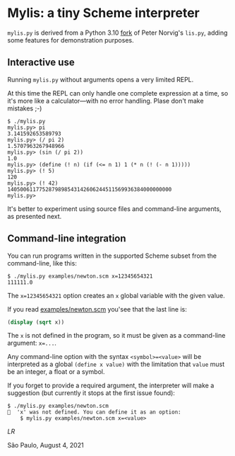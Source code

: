 # Mylis: a tiny Scheme interpreter

`mylis.py` is derived from a Python 3.10
[fork](../original/py3.10/) of Peter Norvig's `lis.py`,
adding some features for demonstration purposes.


## Interactive use

Running `mylis.py` without arguments opens a very limited REPL.

At this time the REPL can only handle one complete expression at a time,
so it's more like a calculator—with no error handling.
Plase don't make mistakes ;-)

```
$ ./mylis.py
mylis.py> pi
3.141592653589793
mylis.py> (/ pi 2)
1.5707963267948966
mylis.py> (sin (/ pi 2))
1.0
mylis.py> (define (! n) (if (<= n 1) 1 (* n (! (- n 1)))))
mylis.py> (! 5)
120
mylis.py> (! 42)
1405006117752879898543142606244511569936384000000000
mylis.py>
```

It's better to experiment using source files and
command-line arguments, as presented next.


## Command-line integration

You can run programs written in the supported Scheme subset from the
command-line, like this:

```
$ ./mylis.py examples/newton.scm x=12345654321
111111.0
```

The `x=12345654321` option creates an `x` global variable with the given value.

If you read [examples/newton.scm](examples/newton.scm) you'see that the last line is:

```scheme
(display (sqrt x))
```

The `x` is not defined in the program,
so it must be given as a command-line argument: `x=...`.

Any command-line option with the syntax `<symbol>=<value>`
will be interpreted as a global `(define x value)`
with the limitation that `value` must be an integer, a float or a symbol.

If you forget to provide a required argument,
the interpreter will make a suggestion (but currently it stops at the first issue found):

```
$ ./mylis.py examples/newton.scm
🚨  'x' was not defined. You can define it as an option:
    $ mylis.py examples/newton.scm x=<value>
```

_LR_

São Paulo, August 4, 2021
